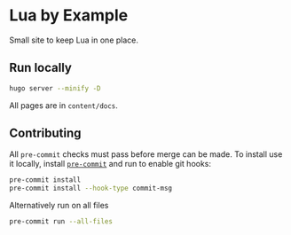 # Lua by Example

Small site to keep Lua in one place.

## Run locally

```bash
hugo server --minify -D
```

All pages are in `content/docs`.

## Contributing

All `pre-commit` checks must pass before merge can be made.
To install use it locally, install [`pre-commit`](https://pre-commit.com/)
and run to enable git hooks:

```bash
pre-commit install
pre-commit install --hook-type commit-msg
```

Alternatively run on all files

```bash
pre-commit run --all-files
```
